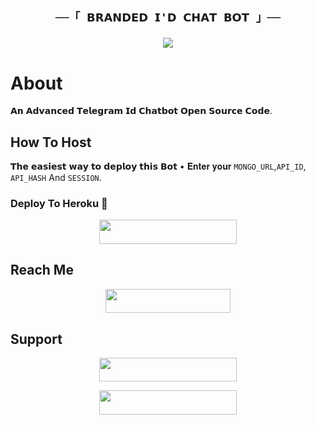 <h2 align="center">
    
    ──「 𝗕𝗥𝗔𝗡𝗗𝗘𝗗 𝗜'𝗗 𝗖𝗛𝗔𝗧 𝗕𝗢𝗧 」──



<p align="center">
<img src="https://te.legra.ph/file/2e2f78610814092d61103.jpg">
</p>

# About
𝗔𝗻 𝗔𝗱𝘃𝗮𝗻𝗰𝗲𝗱 𝗧𝗲𝗹𝗲𝗴𝗿𝗮𝗺 𝗜𝗱 𝗖𝗵𝗮𝘁𝗯𝗼𝘁 𝗢𝗽𝗲𝗻 𝗦𝗼𝘂𝗿𝗰𝗲 𝗖𝗼𝗱𝗲.

## How To Host
𝗧𝗵𝗲 𝗲𝗮𝘀𝗶𝗲𝘀𝘁 𝘄𝗮𝘆 𝘁𝗼 𝗱𝗲𝗽𝗹𝗼𝘆 𝘁𝗵𝗶𝘀 𝗕𝗼𝘁
• 𝐄𝐧𝐭𝐞𝐫 𝐲𝐨𝐮𝐫 ```MONGO_URL```,```API_ID```,  ```API_HASH``` And ```SESSION```.

### Deploy To Heroku 🚀
<p align="center"><a href="https://dashboard.heroku.com/new?template=https://github.com/WCGKING/BRANDED-AI"> <img src="https://img.shields.io/badge/Deploy%20To%20Heroku-black?style=for-the-badge&logo=heroku" width="220" height="38.45"/></a></p>
 
## Reach Me
<p align="center"><a href="https://t.me/BRANDEDKING82"> <img src="https://img.shields.io/badge/Telegram%20Id-black?style=for-the-badge&logo=Telegram" width="200" height="38.45"/></a></p>

## Support 
<p align="center"><a href="https://t.me/BRANDED_WORLD"> <img src="https://img.shields.io/badge/Support%20Group-black?style=for-the-badge&logo=Telegram" width="220" height="38.5"/></a></p>
<p align="center"><a href="(https://t.me/BRANDRD_BOT)"> <img src="https://img.shields.io/badge/Support%20Channel-black?style=for-the-badge&logo=Telegram" width="220" height="38.5"/></a></p>
